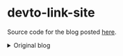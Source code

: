 # devto-link-site

Source code for the blog posted [here](https://dev.to/dev01d/diy-linktr-ee-with-next-js-2fdh).

<details>
<summary>Original blog</summary>

<!-- title: DIY linktree with Next.js
published: true
description: How to build a linktree site with React
tags: Reactjs, Beginner, JavaScript
cover_image: ![](https://images.unsplash.com/photo-1536859355448-76f92ebdc33d?ixlib=rb-1.2.1&ixid=eyJhcHBfaWQiOjEyMDd9&auto=format&fit=crop&w=1950&q=80) -->

## Introduction

Recently, I've been noticing the use of link aggregation services like linktr.ee, ContactInBio, Campsite, etc. become more prevalent so I thought I'd try my hand a replicating it.

For this project, I'm going to use [Next.js](https://nextjs.org) (which is 100% overkill) because I've been looking for an excuse to check it out. This is going to be a quick and fairly dirty build, so there is tons of room for improvement.

## Getting started

First, we need to create a new project. I used yarn, but you can use NPM if you like and if you'd like to read up on Next.js check out [these docs](https://nextjs.org/docs/getting-started).

```bash
yarn create next-app
```

Select default and name it something, then `cd` into that directory.

Now we'll conjure up the dev server and the boilerplate site with this command.

```bash
yarn dev
```

Open up `http://localhost:3000` and make sure you have something that looks like this.

<!-- [![welcome default page](images/welcome.png)](#) -->

<p align="center">
  <img src="images/welcome.png" width="480” max-width="90%" alt="welcome default page" />
</p>

### Head section

In the `index.js` file located in the `pages` directory go ahead and change the `<Head>` section to whatever you want it to be. I changed it to what the pseudo username would be.

```jsx
<Head>
  <title>dev01d</title>
  <link rel="icon" href="favicon.ico" />
</Head>
```

### Profile section

Next, we'll clear out the `<main>` section and replace it with the first element which is the profile picture and "username". We'll leave the default CSS alone because it has most of the stuff we need.

You should now have something like this. (CSS replaced with "..." so the code block is readable)

```jsx
import Head from 'next/head'

export default function Home() {
  return (
    <div className="container">
      <Head>
        <title>dev01d</title>
        <link rel="icon" href="favicon.ico" />
      </Head>

      <main>
        <img className="image" src="IG profile image" />
        <h3 className="description">@dev01d</h3>
      </main>

      <style jsx>{`
       ...
     `}</style>
    </div>
  )
}
```

For the profile image, I just opened the browser dev tools and grabbed my Instagram profile pic URL.

Great! We now have the profile section but your image probably isn't a circle so let's add some CSS for that. Add this anywhere in the `<style jsx>` section.

```css
.image {
  border-radius: 50%;
}
```

### Link section

Ok cool, that looks nice. For the links, we're going to use a grid class and utilize the default CSS with some changes but before we get to the CSS let's get build some link elements.

They're going to be `<a>` tags and we're going to style them with the existing `card` class. This is the general structure I landed on.

```jsx
<div className="grid">
  <a href="https://fake.address" className="card">
    <h3>Buy Prints</h3>
  </a>
</div>
```

Now your index.js should look something like this, but with your info of course.

```jsx
import Head from 'next/head'

export default function Home() {
  return (
    <div className="container">
      <Head>
        <title>dev01d</title>
        <link rel="icon" href="favicon.ico" />
      </Head>

      <main>
        <img className="image" src="URL of your IG profile image" />
        <h3 className="description">@dev01d</h3>

        <div className="grid">
          <a href="https://fakewebsite.com" className="card">
            <h3>My Website</h3>
          </a>
          <a href="https://github.com/dev01d" className="card">
            <h3>Github</h3>
          </a>
          <a href="https://medium.com" className="card">
            <h3>Medium</h3>
          </a>
          <a href="https://www.twitch.tv" className="card">
            <h3>Twitch</h3>
          </a>
        </div>
      </main>

      <style jsx>{`
       ...
     `}</style>
    </div>
  )
}
```

### Let's pause and talk about CSS

Everyone has their own way that they like to approach CSS, and this is just the way I decided to do it. If you find a different way to accomplish this or improvements, please drop it in the comments.

### Resume tutorial

The changes and additions I made to are pretty minor. Let’s start with the `.grid` class, all we need to do is reduce the `margin-top` attribute to `1rem`

```css
.grid {
  display: flex;
  align-items: center;
  justify-content: center;
  flex-wrap: wrap;

  max-width: 800px;
  margin-top: 1rem;
}
```

next is the `.card` we'll change `margin` to `0.5rem`, `text-align` to `center`, and background to `#fafafa` to keep it a light color

```css
.card {
  margin: 0.5rem;
  flex-basis: 45%;
  padding: 1.5rem;
  text-align: center;
  background: #fafafa;

  color: inherit;
  text-decoration: none;
  border: 1px solid #eaeaea;
  border-radius: 10px;
  transition: color 0.15s ease, border-color 0.15s ease;
  min-width: 350px;
}
```

Then for the link's label `h3` tag, we need to change the default margin in `.card h3` from `margin: 0 0 1rem 0;`to `margin: 0 3rem 0 3rem;`

Next, for our friends using smaller screens, we want to make sure the links aren't clipping over the edge. We'll add a media query to accommodate them, which should be in the ballpark.

```css
@media (max-width: 350px) {
  .card {
    min-width: 275px;
  }
  .card h3 {
    margin: 0 3rem 0 3rem;
    font-size: 1.25rem;
  }
}
```

### Done!

There we go, we've got our own DIY link aggregator. Now all you need to do is buy a cleverly short domain name, host it somewhere like [vercel.com](https://vercel.com) for free, and throw it up on your Instagram profile.

<!-- [![finished screenshot](images/finished.png)](#) -->
<br>
<p align="center">
  <img src="images/finished.png" width="320” max-width="90%" alt="finished screenshot" />
</p>

#### Ideas for further improvement

The CSS could use a bit of a tweak, a tree shake, and could probably use an a11y audit, but I'll leave that up to you since this is sort of a quick and dirty tutorial.

The code for this project can be found [here](https://github.com/dev01d/devto-link-site).

</details>
